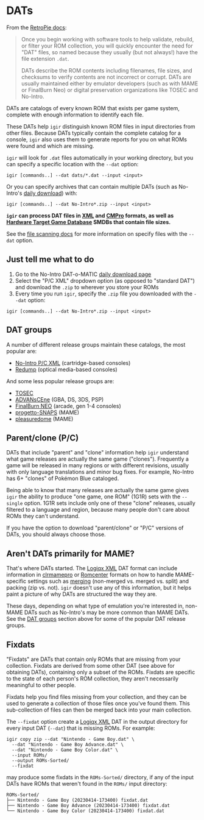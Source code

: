 # DATs

From the [RetroPie docs](https://retropie.org.uk/docs/Validating%2C-Rebuilding%2C-and-Filtering-ROM-Collections/#dat-files-the-cornerstone):

> Once you begin working with software tools to help validate, rebuild, or filter your ROM collection, you will quickly encounter the need for "DAT" files, so named because they usually (but not always!) have the file extension `.dat`.
>
> DATs describe the ROM contents including filenames, file sizes, and checksums to verify contents are not incorrect or corrupt. DATs are usually maintained either by emulator developers (such as with MAME or FinalBurn Neo) or digital preservation organizations like TOSEC and No-Intro.

DATs are catalogs of every known ROM that exists per game system, complete with enough information to identify each file.

These DATs help `igir` distinguish known ROM files in input directories from other files. Because DATs typically contain the complete catalog for a console, `igir` also uses them to generate reports for you on what ROMs were found and which are missing.

`igir` will look for `.dat` files automatically in your working directory, but you can specify a specific location with the `--dat` option:

```shell
igir [commands..] --dat dats/*.dat --input <input>
```

Or you can specify archives that can contain multiple DATs (such as No-Intro's [daily download](https://datomatic.no-intro.org/index.php?page=download&s=64&op=daily)) with:

```shell
igir [commands..] --dat No-Intro*.zip --input <input>
```

**`igir` can process DAT files in [XML](https://github.com/SabreTools/SabreTools/wiki/DatFile-Formats#logiqx-xml-format) and [CMPro](http://www.logiqx.com/DatFAQs/CMPro.php) formats, as well as [Hardware Target Game Database](https://github.com/frederic-mahe/Hardware-Target-Game-Database) SMDBs that contain file sizes.**

See the [file scanning docs](file-scanning.md) for more information on specify files with the `--dat` option.

## Just tell me what to do

1. Go to the No-Intro DAT-o-MATIC [daily download page](https://datomatic.no-intro.org/index.php?page=download&s=64&op=daily)
2. Select the "P/C XML" dropdown option (as opposed to "standard DAT") and download the `.zip` to wherever you store your ROMs
3. Every time you run `igir`, specify the `.zip` file you downloaded with the `--dat` option:

  ```shell
  igir [commands..] --dat No-Intro*.zip --input <input>
  ```

## DAT groups

A number of different release groups maintain these catalogs, the most popular are:

- [No-Intro P/C XML](https://datomatic.no-intro.org/index.php?page=download&s=64&op=daily) (cartridge-based consoles)
- [Redump](http://redump.org/downloads/) (optical media-based consoles)

And some less popular release groups are:

- [TOSEC](https://www.tosecdev.org/downloads/category/22-datfiles)
- [ADVANsCEne](https://www.advanscene.com/html/dats.php) (GBA, DS, 3DS, PSP)
- [FinalBurn NEO](https://github.com/libretro/FBNeo/tree/master/dats) (arcade, gen 1-4 consoles)
- [progetto-SNAPS](https://www.progettosnaps.net/dats/MAME/) (MAME)
- [pleasuredome](https://pleasuredome.github.io/pleasuredome/mame/) (MAME)

## Parent/clone (P/C)

DATs that include "parent" and "clone" information help `igir` understand what game releases are actually the same game ("clones"). Frequently a game will be released in many regions or with different revisions, usually with only language translations and minor bug fixes. For example, No-Intro has 6+ "clones" of Pokémon Blue cataloged.

Being able to know that many releases are actually the same game gives `igir` the ability to produce "one game, one ROM" (1G1R) sets with the `--single` option. 1G1R sets include only one of these "clone" releases, usually filtered to a language and region, because many people don't care about ROMs they can't understand.

If you have the option to download "parent/clone" or "P/C" versions of DATs, you should always choose those.

## Aren't DATs primarily for MAME?

That's where DATs started. The [Logiqx XML](http://www.logiqx.com/DatFAQs/) DAT format can include information in [clrmamepro](https://mamedev.emulab.it/clrmamepro/) or [Romcenter](http://www.romcenter.com/) formats on how to handle MAME-specific settings such as [merging](https://docs.mamedev.org/usingmame/aboutromsets.html#parents-clones-splitting-and-merging) (non-merged vs. merged vs. split) and packing (zip vs. not). `igir` doesn't use any of this information, but it helps paint a picture of why DATs are structured the way they are.

These days, depending on what type of emulation you're interested in, non-MAME DATs such as No-Intro's may be more common than MAME DATs. See the [DAT groups](#dat-groups) section above for some of the popular DAT release groups.

## Fixdats

"Fixdats" are DATs that contain only ROMs that are missing from your collection. Fixdats are derived from some other DAT (see above for obtaining DATs), containing only a subset of the ROMs. Fixdats are specific to the state of each person's ROM collection, they aren't necessarily meaningful to other people.

Fixdats help you find files missing from your collection, and they can be used to generate a collection of those files once you've found them. This sub-collection of files can then be merged back into your main collection.

The `--fixdat` option create a [Logiqx XML](http://www.logiqx.com/DatFAQs/) DAT in the output directory for every input DAT (`--dat`) that is missing ROMs. For example:

```shell
igir copy zip --dat "Nintendo - Game Boy.dat" \
  --dat "Nintendo - Game Boy Advance.dat" \
  --dat "Nintendo - Game Boy Color.dat" \
  --input ROMs/
  --output ROMs-Sorted/
  --fixdat
```

may produce some fixdats in the `ROMs-Sorted/` directory, if any of the input DATs have ROMs that weren't found in the `ROMs/` input directory:

```text
ROMs-Sorted/
├── Nintendo - Game Boy (20230414-173400) fixdat.dat
├── Nintendo - Game Boy Advance (20230414-173400) fixdat.dat
└── Nintendo - Game Boy Color (20230414-173400) fixdat.dat
```
